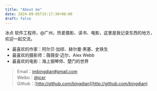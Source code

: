 ```yaml
---
title: "About me"
date: 2024-09-05T15:17:39+08:00
draft: false
---
```


冰点 软件工程师，@广州，热爱摄影、读书、电影，这里是我记录东西的地方，欢迎一起交流。

- 最喜欢的作家：阿尔贝·加缪、赫尔曼·黑塞、史铁生
- 最喜欢的摄影师：薇薇安·迈尔、Alex Webb
- 最喜欢的电影：海上钢琴师、楚门的世界

> Email：[imbingdian#gmail.com](mailto:imbingdian@gmail.com) <br />
> Weibo：[@icer](http://weibo.com/wlog) <br />
> Github：[http://github.com/bingdian](http://github.com/bingdian)
